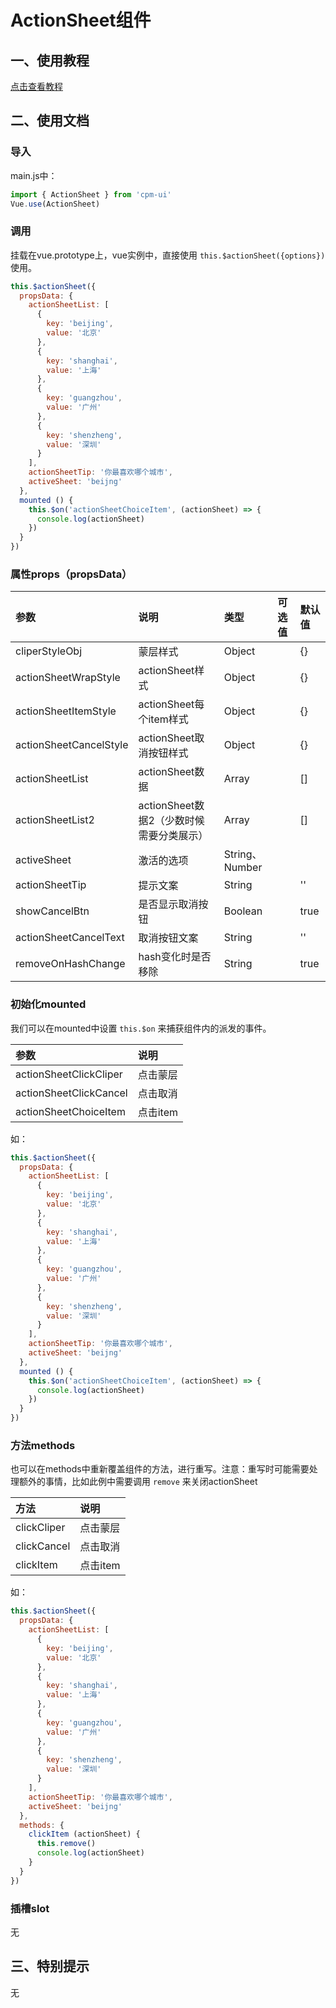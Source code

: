 # ActionSheet组件

## 一、使用教程
[点击查看教程](https://cpm828.github.io/cpm_ui/demo/index.html#/actionsheet)


## 二、使用文档
### 导入
main.js中：
```js
import { ActionSheet } from 'cpm-ui'
Vue.use(ActionSheet)
```

### 调用
挂载在vue.prototype上，vue实例中，直接使用 `this.$actionSheet({options})` 使用。
```js
this.$actionSheet({
  propsData: {
    actionSheetList: [
      {
        key: 'beijing',
        value: '北京'
      },
      {
        key: 'shanghai',
        value: '上海'
      },
      {
        key: 'guangzhou',
        value: '广州'
      },
      {
        key: 'shenzheng',
        value: '深圳'
      }
    ],
    actionSheetTip: '你最喜欢哪个城市',
    activeSheet: 'beijng'
  },
  mounted () {
    this.$on('actionSheetChoiceItem', (actionSheet) => {
      console.log(actionSheet)
    })
  }
})
```

### 属性props（propsData）
|参数|说明|类型|可选值|默认值|
|:---|:---|:---|:---|:---|
|cliperStyleObj|蒙层样式|Object||{}|
|actionSheetWrapStyle|actionSheet样式|Object||{}|
|actionSheetItemStyle|actionSheet每个item样式|Object||{}|
|actionSheetCancelStyle|actionSheet取消按钮样式|Object||{}|
|actionSheetList|actionSheet数据|Array||[]|
|actionSheetList2|actionSheet数据2（少数时候需要分类展示）|Array||[]|
|activeSheet|激活的选项|String、Number|||
|actionSheetTip|提示文案|String||''|
|showCancelBtn|是否显示取消按钮|Boolean||true|
|actionSheetCancelText|取消按钮文案|String||''|
|removeOnHashChange|hash变化时是否移除|String||true|


### 初始化mounted
我们可以在mounted中设置 `this.$on` 来捕获组件内的派发的事件。

|参数|说明|
|:---|:---|
|actionSheetClickCliper|点击蒙层|
|actionSheetClickCancel|点击取消|
|actionSheetChoiceItem|点击item|

如：
```js
this.$actionSheet({
  propsData: {
    actionSheetList: [
      {
        key: 'beijing',
        value: '北京'
      },
      {
        key: 'shanghai',
        value: '上海'
      },
      {
        key: 'guangzhou',
        value: '广州'
      },
      {
        key: 'shenzheng',
        value: '深圳'
      }
    ],
    actionSheetTip: '你最喜欢哪个城市',
    activeSheet: 'beijng'
  },
  mounted () {
    this.$on('actionSheetChoiceItem', (actionSheet) => {
      console.log(actionSheet)
    })
  }
})
```

### 方法methods
也可以在methods中重新覆盖组件的方法，进行重写。注意：重写时可能需要处理额外的事情，比如此例中需要调用 `remove` 来关闭actionSheet

|方法|说明|
|:---|:---|
|clickCliper|点击蒙层|◊
|clickCancel|点击取消|
|clickItem|点击item|

如：
```js
this.$actionSheet({
  propsData: {
    actionSheetList: [
      {
        key: 'beijing',
        value: '北京'
      },
      {
        key: 'shanghai',
        value: '上海'
      },
      {
        key: 'guangzhou',
        value: '广州'
      },
      {
        key: 'shenzheng',
        value: '深圳'
      }
    ],
    actionSheetTip: '你最喜欢哪个城市',
    activeSheet: 'beijng'
  },
  methods: {
    clickItem (actionSheet) {
      this.remove()
      console.log(actionSheet)
    }
  }
})
```

### 插槽slot
无



## 三、特别提示
无